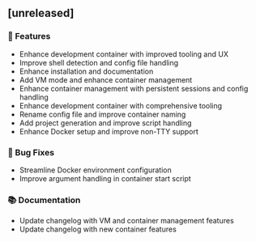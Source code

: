 ## [unreleased]

### 🚀 Features

- Enhance development container with improved tooling and UX
- Improve shell detection and config file handling
- Enhance installation and documentation
- Add VM mode and enhance container management
- Enhance container management with persistent sessions and config handling
- Enhance development container with comprehensive tooling
- Rename config file and improve container naming
- Add project generation and improve script handling
- Enhance Docker setup and improve non-TTY support

### 🐛 Bug Fixes

- Streamline Docker environment configuration
- Improve argument handling in container start script

### 📚 Documentation

- Update changelog with VM and container management features
- Update changelog with new container features
